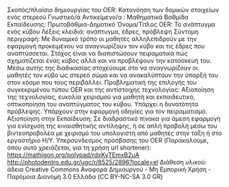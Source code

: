 Σκοπός/πλαίσιο δημιουργίας του OER: Κατανόηση των δομικών στοιχείων ενός στερεού
Γνωστικό/ά Αντικείμενο/α : Μαθηματικά
Βαθμίδα Εκπαίδευσης: Πρωτοβάθμια-Δημοτικό
Όνομα/Τίτλος OER: Το ανάπτυγμα ενός κύβου
Λέξεις κλειδιά:  ανάπτυγμα, έδρες, πρόβλεψη
Σύντομη περιγραφή:
Με δυναμικό τρόπο οι μαθητές αλληλεπιδρούν με την εφαρμογή προκειμένου να αναγνωρίζουν τον κύβο και τις έδρες που αναπτύσσεται. Στόχος είναι να διαπιστώσουν πειραματικά πώς σχηματίζεται ένας κύβος αλλά και να προβλέψουν την κατασκευή του. Μέσω αυτής της διαδικασίας στοχεύουμε στο να αναγνωρίζουν οι μαθητές τον κύβο ως στερεό σώμα και να ανακαλύπτουν την ύπαρξή του στον κόσμο που τους περιβάλλει.
Προβληματική της επιλογής του συγκεκριμένου τύπου OER και της αντίστοιχης τεχνολογίας: 
Αξιοποίηση της τεχνολογίας, ευκολία χειρισμού για μαθητή και εκπαιδευτικό, οπτικοποίηση του αναπτύγματος του κύβου. Υπάρχει η δυνατότητα πρόβλεψης. Υπάρχουν στην εφαρμογή οδηγίες για  τον πειραματισμό.
Αξιοποίηση στην Εκπαίδευση: 
Σε διαδραστικό πίνακα για άμεση εφαρμογή για ενίσχυση της κιναισθητικής αντίληψης, ή σε απλή προβολή μέσω του βιντεοπροβολέα με χειρισμό του υπολογιστή από μαθητές  στην τάξη ή στο εργαστήριο Η/Υ.
Υπερσύνδεσμος πρόσβασης του OER (Παρακαλούμε, όπου αυτό χρειάζεται, για τη χρήση url shortener):
https://mathigon.org/polypad/rdxKyTEmxB2uA
http://photodentro.edu.gr/ugc/r/8525/2896?locale=el
Διάθεση  υλικού: άδεια Creative Commons Αναφορά Δημιουργού - Μη Εμπορική Χρήση - Παρόμοια Διανομή 3.0 Ελλάδα (CC BY-NC-SA 3.0 GR)
